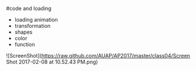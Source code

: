 #code and loading

- loading animation
- transformation 
- shapes
- color
- function  

![ScreenShot](https://raw.github.com/AUAP/AP2017/master/class04/Screen Shot 2017-02-08 at 10.52.43 PM.png)
